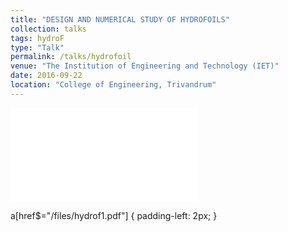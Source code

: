 ```yaml
---
title: "DESIGN AND NUMERICAL STUDY OF HYDROFOILS"
collection: talks
tags: hydroF
type: "Talk"
permalink: /talks/hydrofoil
venue: "The Institution of Engineering and Technology (IET)"
date: 2016-09-22
location: "College of Engineering, Trivandrum"
---
```

 
 
 <object data="/files/hydrof1.pdf" type="application/pdf" width="500px" height="200px">
    <embed src="/files/hydrof1.pdf">
    </embed>
</object>

a[href$="/files/hydrof1.pdf"] {
<i class="far fa-file-pdf"></i>
  padding-left: 2px;
}
